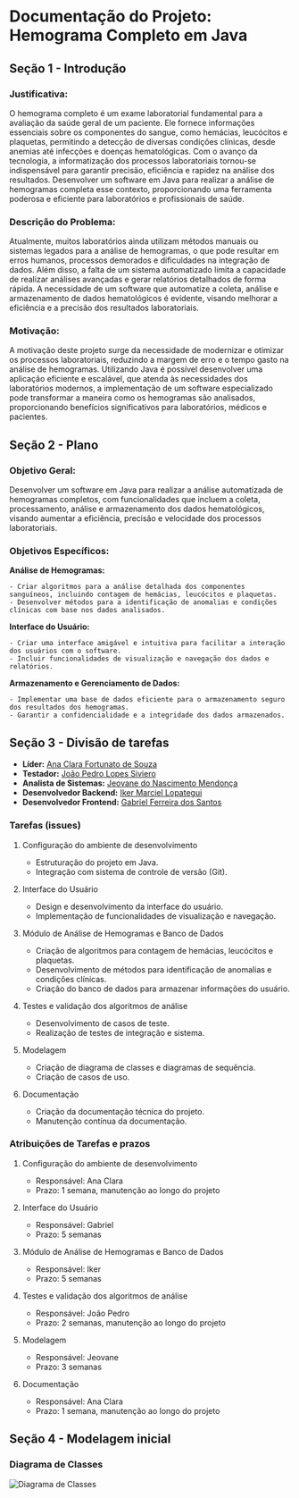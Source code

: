 # Documentação do Projeto: Hemograma Completo em Java

## Seção 1 - Introdução

### Justificativa:

O hemograma completo é um exame laboratorial fundamental para a avaliação da saúde geral de um paciente. Ele fornece informações essenciais sobre os componentes do sangue, como hemácias, leucócitos e plaquetas, permitindo a detecção de diversas condições clínicas, desde anemias até infecções e doenças hematológicas. Com o avanço da tecnologia, a informatização dos processos laboratoriais tornou-se indispensável para garantir precisão, eficiência e rapidez na análise dos resultados. Desenvolver um software em Java para realizar a análise de hemogramas completa esse contexto, proporcionando uma ferramenta poderosa e eficiente para laboratórios e profissionais de saúde.


### Descrição do Problema:

Atualmente, muitos laboratórios ainda utilizam métodos manuais ou sistemas legados para a análise de hemogramas, o que pode resultar em erros humanos, processos demorados e dificuldades na integração de dados. Além disso, a falta de um sistema automatizado limita a capacidade de realizar análises avançadas e gerar relatórios detalhados de forma rápida. A necessidade de um software que automatize a coleta, análise e armazenamento de dados hematológicos é evidente, visando melhorar a eficiência e a precisão dos resultados laboratoriais.


### Motivação:

A motivação deste projeto surge da necessidade de modernizar e otimizar os processos laboratoriais, reduzindo a margem de erro e o tempo gasto na análise de hemogramas. Utilizando Java é possível desenvolver uma aplicação eficiente e escalável, que atenda às necessidades dos laboratórios modernos, a implementação de um software especializado pode transformar a maneira como os hemogramas são analisados, proporcionando benefícios significativos para laboratórios, médicos e pacientes.



## Seção 2 - Plano

### Objetivo Geral:

Desenvolver um software em Java para realizar a análise automatizada de hemogramas completos, com funcionalidades que incluem a coleta, processamento, análise e armazenamento dos dados hematológicos, visando aumentar a eficiência, precisão e velocidade dos processos laboratoriais.


### Objetivos Específicos:

**Análise de Hemogramas:**

    - Criar algoritmos para a análise detalhada dos componentes sanguíneos, incluindo contagem de hemácias, leucócitos e plaquetas.
    - Desenvolver métodos para a identificação de anomalias e condições clínicas com base nos dados analisados.

**Interface do Usuário:**

    - Criar uma interface amigável e intuitiva para facilitar a interação dos usuários com o software.
    - Incluir funcionalidades de visualização e navegação dos dados e relatórios.

**Armazenamento e Gerenciamento de Dados:**

    - Implementar uma base de dados eficiente para o armazenamento seguro dos resultados dos hemogramas.
    - Garantir a confidencialidade e a integridade dos dados armazenados.



## Seção 3 - Divisão de tarefas

- **Líder:** [Ana Clara Fortunato de Souza](https://github.com/anafortunato27)
- **Testador:** [João Pedro Lopes Siviero](https://github.com/fraagelo)
- **Analista de Sistemas:** [Jeovane do Nascimento Mendonça](https://github.com/jeovane2001)
- **Desenvolvedor Backend:** [Iker Marciel Lopategui](https://github.com/Iker-Lopategui)
- **Desenvolvedor Frontend:** [Gabriel Ferreira dos Santos](https://github.com/CodeByGabriel)

### Tarefas (issues)

1. Configuração do ambiente de desenvolvimento
    - Estruturação do projeto em Java.
    - Integração com sistema de controle de versão (Git).
     
2. Interface do Usuário
    - Design e desenvolvimento da interface do usuário.
    - Implementação de funcionalidades de visualização e navegação.
    
3. Módulo de Análise de Hemogramas e Banco de Dados
    - Criação de algoritmos para contagem de hemácias, leucócitos e plaquetas.
    - Desenvolvimento de métodos para identificação de anomalias e condições clínicas.
    - Criação do banco de dados para armazenar informações do usuário. 

4. Testes e validação dos algoritmos de análise
    - Desenvolvimento de casos de teste.
    - Realização de testes de integração e sistema.

5. Modelagem
    - Criação de diagrama de classes e diagramas de sequência.
    - Criação de casos de uso.

6. Documentação
    - Criação da documentação técnica do projeto.
    - Manutenção contínua da documentação.

### Atribuições de Tarefas e prazos

1. Configuração do ambiente de desenvolvimento
    - Responsável: Ana Clara
    - Prazo: 1 semana, manutenção ao longo do projeto
     
2. Interface do Usuário
    - Responsável: Gabriel
    - Prazo: 5 semanas
    
3. Módulo de Análise de Hemogramas e Banco de Dados
    - Responsável: Iker
    - Prazo: 5 semanas 

4. Testes e validação dos algoritmos de análise
    - Responsável: João Pedro
    - Prazo: 2 semanas, manutenção ao longo do projeto

5. Modelagem
    - Responsável: Jeovane
    - Prazo: 3 semanas

6. Documentação
    - Responsável: Ana Clara
    - Prazo: 1 semana, manutenção ao longo do projeto



## Seção 4 - Modelagem inicial


### Diagrama de Classes
![Diagrama de Classes](https://github.com/poo-ec-2024-1/g8/assets/152391066/35ba8830-0cf2-41ec-afe9-258865ae375e)
